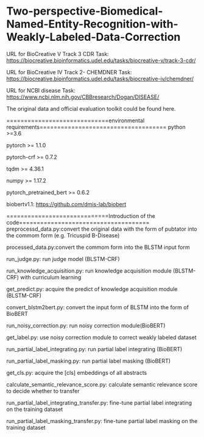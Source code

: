 # Two-perspective-Biomedical-Named-Entity-Recognition-with-Weakly-Labeled-Data-Correction

URL for BioCreative V Track 3 CDR Task: https://biocreative.bioinformatics.udel.edu/tasks/biocreative-v/track-3-cdr/

URL for BioCreative IV Track 2- CHEMDNER Task: https://biocreative.bioinformatics.udel.edu/tasks/biocreative-iv/chemdner/

URL for NCBI disease Task: https://www.ncbi.nlm.nih.gov/CBBresearch/Dogan/DISEASE/

The original data and official evaluation toolkit could be found here.

=============================environmental requirements====================================
python >=3.6

pytorch >= 1.1.0

pytorch-crf >= 0.7.2

tqdm >= 4.36.1

numpy >= 1.17.2

pytorch_pretrained_bert >= 0.6.2

biobertv1.1: https://github.com/dmis-lab/biobert

=============================Introduction of the code=====================================
preprocessd_data.py:convert the original data with the form of pubtator into the commom form (e.g. Tricuspid B-Disease)

processed_data.py:convert the commom form into the BLSTM input form

run_judge.py: run judge model (BLSTM-CRF)

run_knowledge_acquisition.py: run knowledge acquisition module (BLSTM-CRF) with curriculum learning

get_predict.py: acquire the predict of knowledge acquisition module (BLSTM-CRF)

convert_blstm2bert.py: convert the input form of BLSTM into the form of BioBERT

run_noisy_correction.py: run noisy correction module(BioBERT)

get_label.py: use noisy correction module to correct weakly labeled dataset

run_partial_label_integrating.py: run partial label integrating (BioBERT)

run_partial_label_masking.py: run partial label masking (BioBERT)

get_cls.py: acquire the [cls] embeddings of all abstracts

calculate_semantic_relevance_score.py: calculate semantic relevance score to decide whether to transfer

run_partial_label_integrating_transfer.py: fine-tune partial label integrating on the training dataset

run_partial_label_masking_transfer.py: fine-tune partial label masking on the training dataset
